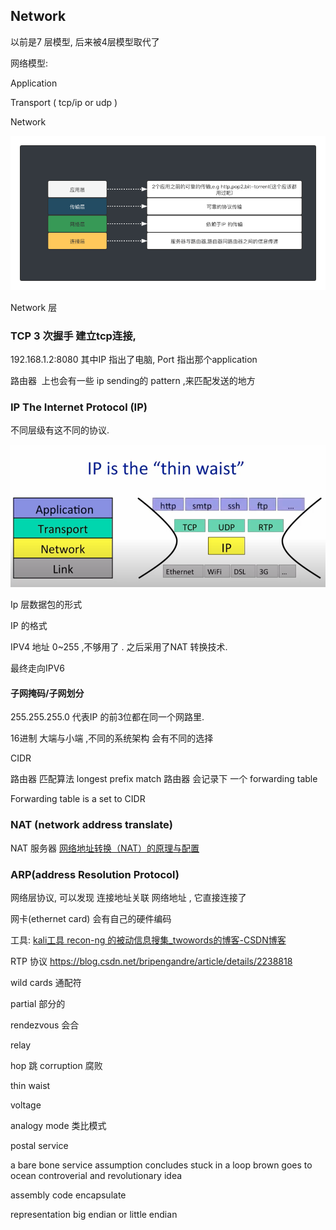 ## Network

以前是7 层模型,   后来被4层模型取代了

网络模型:

Application

Transport ( tcp/ip  or udp )

Network

![network4](../assets/network4.png)

Network 层

### TCP 3 次握手 建立tcp连接,

192.168.1.2:8080 其中IP 指出了电脑, Port 指出那个application

路由器  上也会有一些 ip sending的 pattern ,来匹配发送的地方

### IP The Internet Protocol (IP)

不同层级有这不同的协议.

![IP](../assets/ip.png)

Ip 层数据包的形式

IP 的格式 

IPV4  地址 0~255 ,不够用了 . 之后采用了NAT 转换技术.

最终走向IPV6

#### 子网掩码/子网划分

255.255.255.0  代表IP 的前3位都在同一个网路里.

16进制 大端与小端 ,不同的系统架构 会有不同的选择

CIDR

路由器 匹配算法 longest prefix match
路由器 会记录下 一个 forwarding table

Forwarding table is a set to CIDR

### NAT (network address translate)

NAT 服务器 [网络地址转换（NAT）的原理与配置](https://blog.51cto.com/yangshufan/1959448)

### ARP(address Resolution Protocol)

网络层协议, 可以发现 连接地址关联 网络地址 , 它直接连接了

网卡(ethernet card) 会有自己的硬件编码

工具:   [kali工具 recon-ng 的被动信息搜集_twowords的博客-CSDN博客](https://blog.csdn.net/Jaasenyi/article/details/107173402)

RTP 协议 https://blog.csdn.net/bripengandre/article/details/2238818

wild cards  通配符

partial           部分的

rendezvous  会合

relay

hop                      跳
corruption      腐败

thin waist

voltage

analogy mode   类比模式

postal service

a bare bone service
assumption
concludes
stuck in a loop
brown goes to ocean
controverial and revolutionary idea

assembly code
encapsulate

representation big endian or little endian
